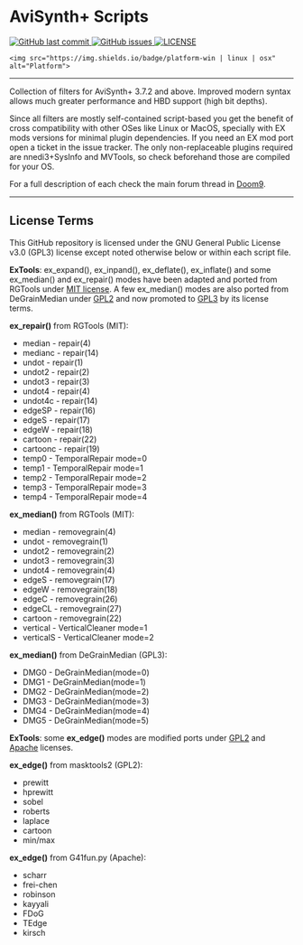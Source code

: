 # AviSynth+ Scripts

<p align="left">
  <a href="https://github.com/Dogway/Avisynth-Scripts/commits/master" target="_blank">
    <img src="https://img.shields.io/github/last-commit/Dogway/Avisynth-Scripts?style=flat&color=9cf" alt="GitHub last commit">
  </a>

  <a href="https://github.com/Dogway/Avisynth-Scripts/issues" target="_blank">
    <img src="https://img.shields.io/github/issues/Dogway/Avisynth-Scripts?style=flat&color=9cf" alt="GitHub issues">
  </a>

  <a href="https://github.com/Dogway/Avisynth-Scripts/blob/master/LICENSE" target="_blank">
    <img src="https://img.shields.io/github/license/Dogway/Avisynth-Scripts?style=flat&color=red" alt="LICENSE">
  <a/>

    <img src="https://img.shields.io/badge/platform-win | linux | osx" alt="Platform">

</p>
<hr>

Collection of filters for AviSynth+ 3.7.2 and above. Improved modern syntax allows much greater performance and HBD support (high bit depths).

Since all filters are mostly self-contained script-based you get the benefit of cross compatibility with other OSes like Linux or MacOS, specially with EX mods versions for minimal plugin dependencies. If you need an EX mod port open a ticket in the issue tracker.
The only non-replaceable plugins required are nnedi3+SysInfo and MVTools, so check beforehand those are compiled for your OS.

For a full description of each check the main forum thread in [Doom9](https://forum.doom9.org/showthread.php?t=182881).

------

## License Terms

This GitHub repository is licensed under the GNU General Public License v3.0 (GPL3) license except noted otherwise below or within each script file.

**ExTools**: ex_expand(), ex_inpand(), ex_deflate(), ex_inflate() and some ex_median() and ex_repair() modes have been adapted and ported from RGTools under [MIT license](https://github.com/pinterf/RgTools/blob/master/LICENSE). A few ex_median() modes are also ported from DeGrainMedian under [GPL2](https://www.gnu.org/licenses/old-licenses/gpl-2.0.txt) and now promoted to [GPL3](https://www.gnu.org/licenses/gpl-3.0.txt) by its license terms.

**ex_repair()** from RGTools (MIT):

*   median    - repair(4)
*   medianc   - repair(14)
*   undot     - repair(1)
*   undot2    - repair(2)
*   undot3    - repair(3)
*   undot4    - repair(4)
*   undot4c   - repair(14)
*   edgeSP    - repair(16)
*   edgeS     - repair(17)
*   edgeW     - repair(18)
*   cartoon   - repair(22)
*   cartoonc  - repair(19)
*   temp0     - TemporalRepair mode=0
*   temp1     - TemporalRepair mode=1
*   temp2     - TemporalRepair mode=2
*   temp3     - TemporalRepair mode=3
*   temp4     - TemporalRepair mode=4

**ex_median()** from RGTools (MIT):
*   median    - removegrain(4)
*   undot     - removegrain(1)
*   undot2    - removegrain(2)
*   undot3    - removegrain(3)
*   undot4    - removegrain(4)
*   edgeS     - removegrain(17)
*   edgeW     - removegrain(18)
*   edgeC     - removegrain(26)
*   edgeCL    - removegrain(27)
*   cartoon   - removegrain(22)
*   vertical  - VerticalCleaner mode=1
*   verticalS - VerticalCleaner mode=2

**ex_median()** from DeGrainMedian (GPL3):
*   DMG0      - DeGrainMedian(mode=0)
*   DMG1      - DeGrainMedian(mode=1)
*   DMG2      - DeGrainMedian(mode=2)
*   DMG3      - DeGrainMedian(mode=3)
*   DMG4      - DeGrainMedian(mode=4)
*   DMG5      - DeGrainMedian(mode=5)

**ExTools**: some **ex_edge()** modes are modified ports under [GPL2](https://github.com/pinterf/masktools/blob/16bit/LICENSE) and [Apache](https://github.com/groucho86/G41Fun/blob/master/LICENSE) licenses.

**ex_edge()** from masktools2 (GPL2):
*   prewitt
*   hprewitt
*   sobel
*   roberts
*   laplace
*   cartoon
*   min/max

**ex_edge()** from G41fun.py (Apache):
*   scharr
*   frei-chen
*   robinson
*   kayyali
*   FDoG
*   TEdge
*   kirsch
